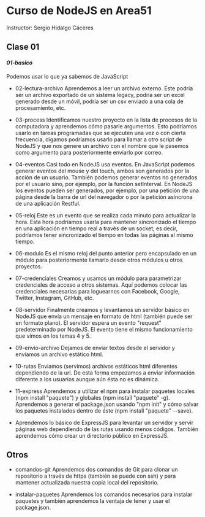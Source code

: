 # Curso de NodeJS en Area51
Instructor: Sergio Hidalgo Cáceres

## **Clase 01**

#### *01-basico*
Podemos usar lo que ya sabemos de JavaScript

* 02-lectura-archivo
Aprendemos a leer un archivo externo. Éste podría ser un archivo exportado de un sistema legacy, podría ser un excel generado desde un móvil, podría ser un csv enviado a una cola de procesamiento, etc.

* 03-process
Identificamos nuestro proyecto en la lista de procesos de la computadora y aprendemos cómo pasarle argumentos. Esto podríamos usarlo en tareas programadas que se ejecuten una vez o con cierta frecuencia, digamos podríamos usarlo para llamar a otro script de NodeJS y que nos genere un archivo con el nombre que le pasemos como argumento para posteriormente enviarlo por correo.

* 04-eventos
Casi todo en NodeJS usa eventos. En JavaScript podemos generar eventos del mouse y del touch, ambos son generados por la acción de un usuario. También podemos generar eventos no generados por el usuario sino, por ejemplo, por la función setInterval.
En NodeJS los eventos pueden ser generados, por ejemplo, por una petición de una página desde la barra de url del navegador o por la petición asíncrona de una aplicación Restful.

* 05-reloj
Este es un evento que se realiza cada minuto para actualizar la hora. Esta hora podríamos usarla para mantener sincronizado el tiempo en una aplicación en tiempo real a través de un socket, es decir, podríamos tener sincronizado el tiempo en todas las páginas al mismo tiempo.

* 06-modulo
Es el mismo reloj del punto anterior pero encapsulado en un módulo para posteriormente llamarlo desde otros módulos u otros proyectos.

* 07-credenciales
Creamos y usamos un módulo para parametrizar credenciales de acceso a otros sistemas. Aquí podemos colocar las credenciales necesarias para loguearnos con Facebook, Google, Twitter, Instagram, GitHub, etc.

* 08-servidor
Finalmente creamos y levantamos un servidor básico en NodeJS que envía un mensaje en formato de html (también puede ser en formato plano). El servidor espera un evento "request" predeterminado por NodeJS. El evento tiene el mismo funcionamiento que vimos en los temas 4 y 5.

* 09-envio-archivo
Dejamos de enviar textos desde el servidor y enviamos un archivo estático html.

* 10-rutas
Enviamos (servimos) archivos estáticos html diferentes dependiendo de la url. De esta forma empezamos a enviar información diferente a los usuarios aunque aún ésta no es dinámica.

* 11-express
Aprendemos a utilizar el npm para instalar paquetes locales (npm install "paquete") y globales (npm install "paquete" -g). Aprendemos a generar el package.json usando "npm init" y cómo salvar los paquetes instalados dentro de éste (npm install "paquete" --save).
* Aprendemos lo básico de ExpressJS para levantar un servidor y servir páginas web dependiendo de las rutas usando menos códigos. También aprendemos cómo crear un directorio público en ExpressJS.

## **Otros**
* comandos-git
Aprendemos dos comandos de Git para clonar un repositorio a través de https (también se puede con ssh) y para mantener actualizada nuestra copia local del repositorio.

* instalar-paquetes
Aprendemos los comandos necesarios para instalar paquetes y también aprendemos la ventaja de tener y usar el package.json.